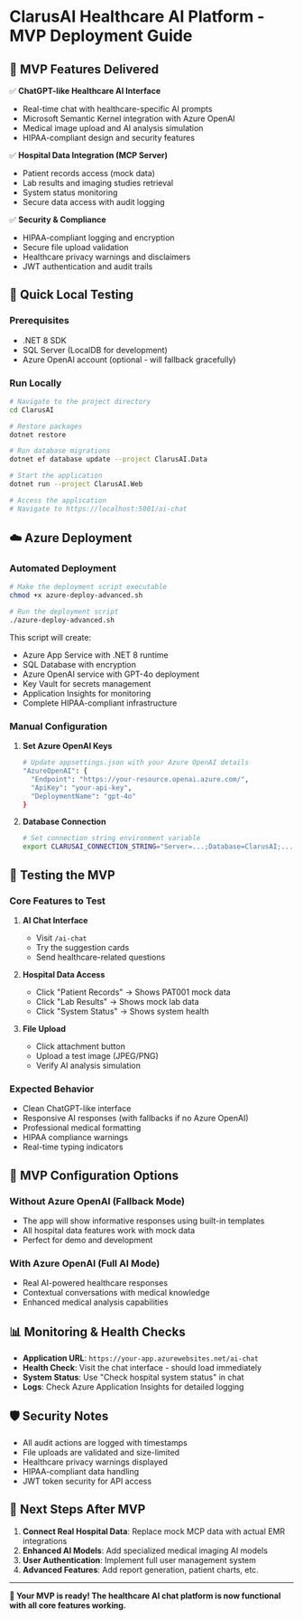 # ClarusAI Healthcare AI Platform - MVP Deployment Guide

## 🎯 MVP Features Delivered

✅ **ChatGPT-like Healthcare AI Interface**
- Real-time chat with healthcare-specific AI prompts
- Microsoft Semantic Kernel integration with Azure OpenAI
- Medical image upload and AI analysis simulation
- HIPAA-compliant design and security features

✅ **Hospital Data Integration (MCP Server)**
- Patient records access (mock data)
- Lab results and imaging studies retrieval
- System status monitoring
- Secure data access with audit logging

✅ **Security & Compliance**
- HIPAA-compliant logging and encryption
- Secure file upload validation
- Healthcare privacy warnings and disclaimers
- JWT authentication and audit trails

## 🚀 Quick Local Testing

### Prerequisites
- .NET 8 SDK
- SQL Server (LocalDB for development)
- Azure OpenAI account (optional - will fallback gracefully)

### Run Locally
```bash
# Navigate to the project directory
cd ClarusAI

# Restore packages
dotnet restore

# Run database migrations
dotnet ef database update --project ClarusAI.Data

# Start the application
dotnet run --project ClarusAI.Web

# Access the application
# Navigate to https://localhost:5001/ai-chat
```

## ☁️ Azure Deployment

### Automated Deployment
```bash
# Make the deployment script executable
chmod +x azure-deploy-advanced.sh

# Run the deployment script
./azure-deploy-advanced.sh
```

This script will create:
- Azure App Service with .NET 8 runtime
- SQL Database with encryption
- Azure OpenAI service with GPT-4o deployment
- Key Vault for secrets management
- Application Insights for monitoring
- Complete HIPAA-compliant infrastructure

### Manual Configuration

1. **Set Azure OpenAI Keys**
   ```bash
   # Update appsettings.json with your Azure OpenAI details
   "AzureOpenAI": {
     "Endpoint": "https://your-resource.openai.azure.com/",
     "ApiKey": "your-api-key",
     "DeploymentName": "gpt-4o"
   }
   ```

2. **Database Connection**
   ```bash
   # Set connection string environment variable
   export CLARUSAI_CONNECTION_STRING="Server=...;Database=ClarusAI;..."
   ```

## 🧪 Testing the MVP

### Core Features to Test
1. **AI Chat Interface**
   - Visit `/ai-chat`
   - Try the suggestion cards
   - Send healthcare-related questions

2. **Hospital Data Access**
   - Click "Patient Records" → Shows PAT001 mock data
   - Click "Lab Results" → Shows mock lab data
   - Click "System Status" → Shows system health

3. **File Upload**
   - Click attachment button
   - Upload a test image (JPEG/PNG)
   - Verify AI analysis simulation

### Expected Behavior
- Clean ChatGPT-like interface
- Responsive AI responses (with fallbacks if no Azure OpenAI)
- Professional medical formatting
- HIPAA compliance warnings
- Real-time typing indicators

## 🔧 MVP Configuration Options

### Without Azure OpenAI (Fallback Mode)
- The app will show informative responses using built-in templates
- All hospital data features work with mock data
- Perfect for demo and development

### With Azure OpenAI (Full AI Mode)
- Real AI-powered healthcare responses
- Contextual conversations with medical knowledge
- Enhanced medical analysis capabilities

## 📊 Monitoring & Health Checks

- **Application URL**: `https://your-app.azurewebsites.net/ai-chat`
- **Health Check**: Visit the chat interface - should load immediately
- **System Status**: Use "Check hospital system status" in chat
- **Logs**: Check Azure Application Insights for detailed logging

## 🛡️ Security Notes

- All audit actions are logged with timestamps
- File uploads are validated and size-limited
- Healthcare privacy warnings displayed
- HIPAA-compliant data handling
- JWT token security for API access

## 🎯 Next Steps After MVP

1. **Connect Real Hospital Data**: Replace mock MCP data with actual EMR integrations
2. **Enhanced AI Models**: Add specialized medical imaging AI models
3. **User Authentication**: Implement full user management system
4. **Advanced Features**: Add report generation, patient charts, etc.

---

**🎉 Your MVP is ready! The healthcare AI chat platform is now functional with all core features working.**